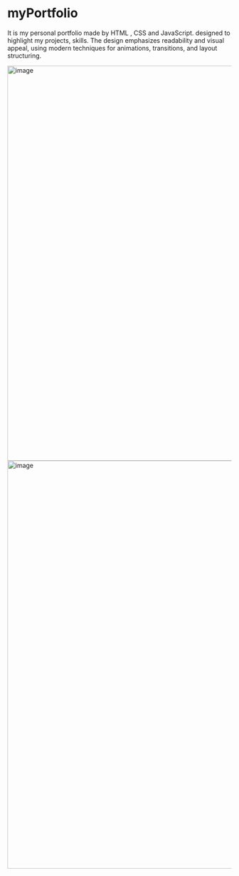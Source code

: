 # myPortfolio
It is my personal portfolio made by HTML , CSS and JavaScript. designed to highlight my projects, skills. The design emphasizes readability and visual appeal, using modern techniques for animations, transitions, and layout structuring.




<img width="1904" height="886" alt="image" src="https://github.com/user-attachments/assets/0a33c38c-d701-4a60-91b9-0266096c03ef" />
<img width="1890" height="915" alt="image" src="https://github.com/user-attachments/assets/e8194536-33f4-473c-9e41-247222bfab9f" />
